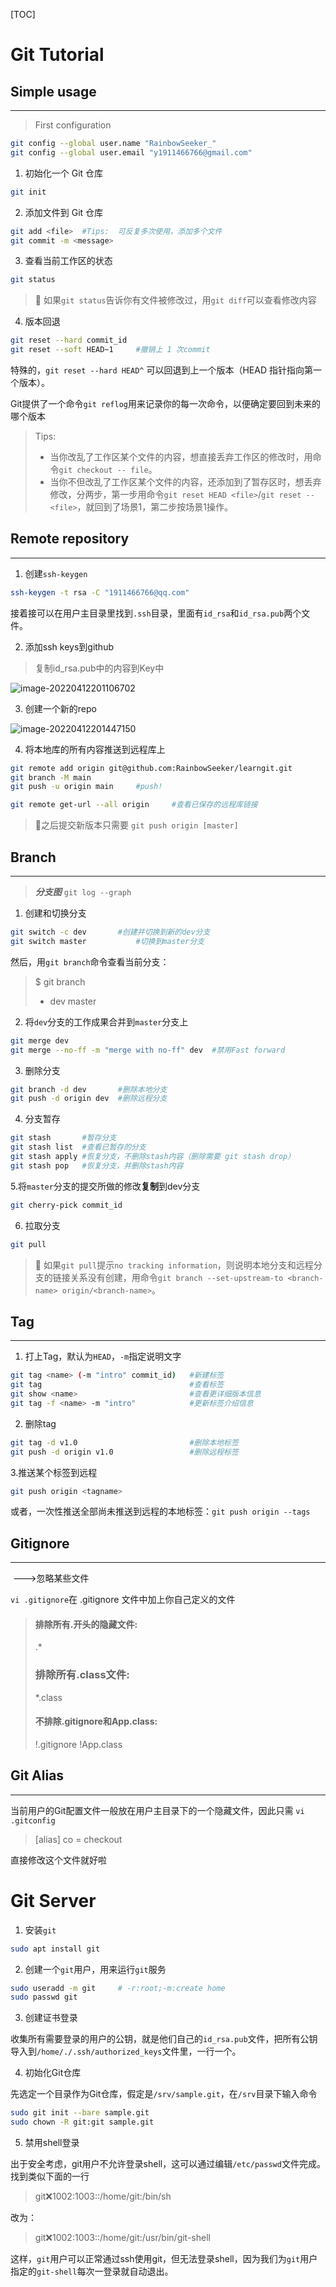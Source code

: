 [TOC]

# Git Tutorial

[Usage pdf]: ./git-cheat-sheet.pdf

## Simple usage

------

> First configuration

```bash
git config --global user.name "RainbowSeeker_"
git config --global user.email "y1911466766@gmail.com"
```

1. 初始化一个 Git 仓库

```bash
git init
```

2. 添加文件到 Git 仓库

```bash
git add <file>  #Tips:  可反复多次使用，添加多个文件
git commit -m <message>
```

3. 查看当前工作区的状态

```bash
git status
```

> :dizzy: 如果`git status`告诉你有文件被修改过，用`git diff`可以查看修改内容

4. 版本回退

```bash
git reset --hard commit_id
git reset --soft HEAD~1		#撤销上 1 次commit
```

特殊的，`git reset --hard HEAD^` 可以回退到上一个版本（HEAD 指针指向第一个版本）。

Git提供了一个命令`git reflog`用来记录你的每一次命令，以便确定要回到未来的哪个版本

> Tips:
>
> - 当你改乱了工作区某个文件的内容，想直接丢弃工作区的修改时，用命令`git checkout -- file`。
> - 当你不但改乱了工作区某个文件的内容，还添加到了暂存区时，想丢弃修改，分两步，第一步用命令`git reset HEAD <file>`/`git reset -- <file>`，就回到了场景1，第二步按场景1操作。

## Remote repository

------

1. 创建`ssh-keygen`

```bash
ssh-keygen -t rsa -C "1911466766@qq.com"
```

接着接可以在用户主目录里找到`.ssh`目录，里面有`id_rsa`和`id_rsa.pub`两个文件。

2. 添加ssh keys到github 

> 复制id_rsa.pub中的内容到Key中

![image-20220412201106702](./image-20220412201106702.png)

3. 创建一个新的repo

![image-20220412201447150](./image-20220412201447150.png)

4. 将本地库的所有内容推送到远程库上



```bash
git remote add origin git@github.com:RainbowSeeker/learngit.git
git branch -M main
git push -u origin main		#push!

git remote get-url --all origin		#查看已保存的远程库链接
```

> :dizzy:之后提交新版本只需要 `git push origin [master]`

## Branch

------

> ***分支图*** `git log --graph`

1. 创建和切换分支

```bash
git switch -c dev		#创建并切换到新的dev分支
git switch master			#切换到master分支
```

然后，用`git branch`命令查看当前分支：

> $ git branch
>
> * dev
>   master

2. 将`dev`分支的工作成果合并到`master`分支上

```bash
git merge dev
git merge --no-ff -m "merge with no-ff" dev  #禁用Fast forward
```

3. 删除分支

```bash
git branch -d dev		#删除本地分支
git push -d origin dev	#删除远程分支
```

4. 分支暂存

```bash
git stash		#暂存分支
git stash list	#查看已暂存的分支
git stash apply	#恢复分支，不删除stash内容（删除需要 git stash drop）
git stash pop	#恢复分支，并删除stash内容
```

5.将`master`分支的提交所做的修改**复制**到dev分支

```bash
git cherry-pick commit_id
```

6. 拉取分支

```bash
git pull
```

> :dizzy: 如果`git pull`提示`no tracking information`，则说明本地分支和远程分支的链接关系没有创建，用命令`git branch --set-upstream-to <branch-name> origin/<branch-name>`。

## Tag

------

1. 打上Tag，默认为`HEAD`，`-m`指定说明文字

```bash
git tag <name> (-m "intro" commit_id)	#新建标签
git tag									#查看标签
git show <name>							#查看更详细版本信息
git tag -f <name> -m "intro"			#更新标签介绍信息
```

2. 删除tag

```bash
git tag -d v1.0							#删除本地标签
git push -d origin v1.0					#删除远程标签
```

3.推送某个标签到远程

```bash
git push origin <tagname>
```

或者，一次性推送全部尚未推送到远程的本地标签：`git push origin --tags`

## Gitignore

------

​			--->忽略某些文件

`vi .gitignore`在 .gitignore 文件中加上你自己定义的文件

> #### 排除所有.开头的隐藏文件:
> .*
> ### 排除所有.class文件:
> *.class
>
> #### 不排除.gitignore和App.class:
> !.gitignore
> !App.class

## Git Alias

------

当前用户的Git配置文件一般放在用户主目录下的一个隐藏文件，因此只需 `vi .gitconfig` 

> [alias]
> 	co = checkout

直接修改这个文件就好啦

# Git Server

1. 安装`git`

```bash
sudo apt install git
```

2. 创建一个`git`用户，用来运行`git`服务

```bash
sudo useradd -m git		# -r:root;-m:create home
sudo passwd git
```

3. 创建证书登录

收集所有需要登录的用户的公钥，就是他们自己的`id_rsa.pub`文件，把所有公钥导入到`/home/./.ssh/authorized_keys`文件里，一行一个。

4. 初始化Git仓库

先选定一个目录作为Git仓库，假定是`/srv/sample.git`，在`/srv`目录下输入命令

```bash
sudo git init --bare sample.git
sudo chown -R git:git sample.git
```

5. 禁用shell登录

出于安全考虑，git用户不允许登录shell，这可以通过编辑`/etc/passwd`文件完成。找到类似下面的一行

> git:x:1002:1003::/home/git:/bin/sh

改为：

> git:x:1002:1003::/home/git:/usr/bin/git-shell

这样，`git`用户可以正常通过ssh使用git，但无法登录shell，因为我们为`git`用户指定的`git-shell`每次一登录就自动退出。
